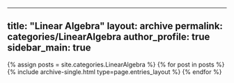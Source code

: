  ---
  title: "Linear Algebra"
  layout: archive
  permalink: categories/LinearAlgebra
  author_profile: true
  sidebar_main: true
  ---
  
  {% assign posts = site.categories.LinearAlgebra %}
  {% for post in posts %} {% include archive-single.html type=page.entries_layout %} {% endfor %}
